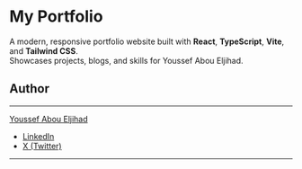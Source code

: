 # My Portfolio

A modern, responsive portfolio website built with **React**, **TypeScript**, **Vite**, and **Tailwind CSS**.  
Showcases projects, blogs, and skills for Youssef Abou Eljihad.

## Author

---

[Youssef Abou Eljihad](https://github.com/youssef88ab)

- [LinkedIn](https://www.linkedin.com/in/youssefabx/)
- [X (Twitter)](https://x.com/yousefabx)

---
